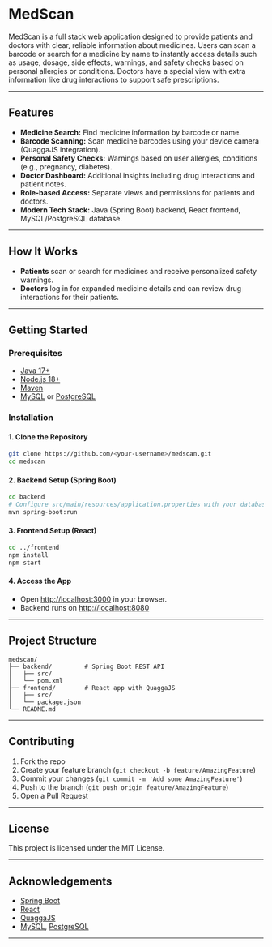 # MedScan

MedScan is a full stack web application designed to provide patients and doctors with clear, reliable information about medicines. Users can scan a barcode or search for a medicine by name to instantly access details such as usage, dosage, side effects, warnings, and safety checks based on personal allergies or conditions. Doctors have a special view with extra information like drug interactions to support safe prescriptions.

---

## Features

- **Medicine Search:** Find medicine information by barcode or name.
- **Barcode Scanning:** Scan medicine barcodes using your device camera (QuaggaJS integration).
- **Personal Safety Checks:** Warnings based on user allergies, conditions (e.g., pregnancy, diabetes).
- **Doctor Dashboard:** Additional insights including drug interactions and patient notes.
- **Role-based Access:** Separate views and permissions for patients and doctors.
- **Modern Tech Stack:** Java (Spring Boot) backend, React frontend, MySQL/PostgreSQL database.

---

## How It Works

- **Patients** scan or search for medicines and receive personalized safety warnings.
- **Doctors** log in for expanded medicine details and can review drug interactions for their patients.

---

## Getting Started

### Prerequisites

- [Java 17+](https://adoptopenjdk.net/)
- [Node.js 18+](https://nodejs.org/)
- [Maven](https://maven.apache.org/)
- [MySQL](https://www.mysql.com/) or [PostgreSQL](https://www.postgresql.org/)

### Installation

#### 1. Clone the Repository

```bash
git clone https://github.com/<your-username>/medscan.git
cd medscan
```

#### 2. Backend Setup (Spring Boot)

```bash
cd backend
# Configure src/main/resources/application.properties with your database credentials
mvn spring-boot:run
```

#### 3. Frontend Setup (React)

```bash
cd ../frontend
npm install
npm start
```

#### 4. Access the App

- Open [http://localhost:3000](http://localhost:3000) in your browser.
- Backend runs on [http://localhost:8080](http://localhost:8080)

---

## Project Structure

```plaintext
medscan/
├── backend/         # Spring Boot REST API
│   ├── src/
│   └── pom.xml
├── frontend/        # React app with QuaggaJS
│   ├── src/
│   └── package.json
└── README.md
```

---

## Contributing

1. Fork the repo
2. Create your feature branch (`git checkout -b feature/AmazingFeature`)
3. Commit your changes (`git commit -m 'Add some AmazingFeature'`)
4. Push to the branch (`git push origin feature/AmazingFeature`)
5. Open a Pull Request

---

## License

This project is licensed under the MIT License.

---

## Acknowledgements

- [Spring Boot](https://spring.io/projects/spring-boot)
- [React](https://react.dev/)
- [QuaggaJS](https://serratus.github.io/quaggaJS/)
- [MySQL](https://mysql.com/), [PostgreSQL](https://postgresql.org/)

---
